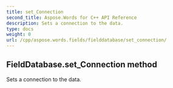 ```yaml
---
title: set_Connection
second_title: Aspose.Words for C++ API Reference
description: Sets a connection to the data. 
type: docs
weight: 0
url: /cpp/aspose.words.fields/fielddatabase/set_connection/
---
```

## FieldDatabase.set_Connection method


Sets a connection to the data.

